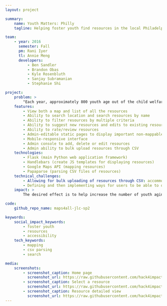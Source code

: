 ```yaml
---
layout: project

summary:
    name: Youth Matters: Philly
    tagline: Helping foster youth find resources in the local Philadelphia area

team:
    - year: 2016
      semester: Fall
      pm: Rani Iyer
      tl: Annie Meng
      developers:
          - Ben Sandler
          - Brandon Obas
          - Kyle Rosenbluth
          - Sanjay Subramanian
          - Stephanie Shi

project:
    problem: >
        "Each year, approximately 800 youth age out of the child welfare system in Philadelphia without being placed with a family. These youth face significant challenges finding housing, employment, getting health care, making ends meet, and navigating the foster care system itself."
    features:
        - View both a map and list of all the resources
        - Ability to search location and search resources by name 
        - Ability to filter resources by multiple criteria 
        - Ability to suggest new resources and edits to existing resources
        - Ability to rate/review resources
        - Admin-editable static pages to display important non-mappable information to youth
        - Mobile-responsive interface
        - Admin console to add, delete or edit resources
        - Admin ability to bulk upload resources through CSV
    technologies:
        - Flask (main Python web application framework)
        - Handlebars (create JS templates for displaying resources)
        - Google Maps API (mapping resources)
        - Papaparse (parsing CSV files of resources)
    technical_challenges:
        - Allowing for bulk uploading of resources through CSV: accommodating potentially large files and flexibility in being able to handle both reseting all data as well as updating
        - Defining and then implementing ways for users to be able to do more detailed searches for resources by filtering
    impact: >
        The desired effect is to help increase the number of youth aging out of the child welfare system by using the app to locate necessary resources.

code:
    github_repo_name: maps4all-jlc-sp2

keywords:
    social_impact_keywords:
        - foster youth 
        - resources
        - accessibility
    tech_keywords:
        - mapping
        - csv parsing
        - search

media:
    screenshots:
        - screenshot_caption: Home page
          screenshot_url: https://raw.githubusercontent.com/hack4impact/maps4all-jlc-sp2/master/example/home.png
        - screenshot_caption: Select a resource
          screenshot_url: https://raw.githubusercontent.com/hack4impact/maps4all-jlc-sp2/master/example/one.png
        - screenshot_caption: Resource detailed view
          screenshot_url: https://raw.githubusercontent.com/hack4impact/maps4all-jlc-sp2/master/example/two.png
---
```

